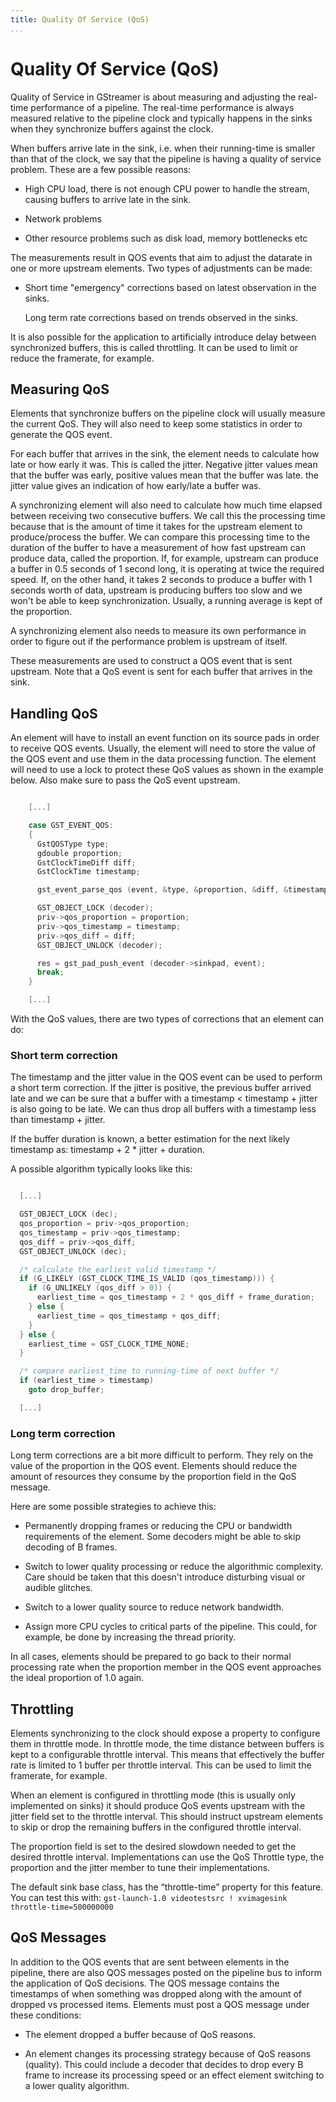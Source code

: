 ```yaml
---
title: Quality Of Service (QoS)
...
```


# Quality Of Service (QoS)

Quality of Service in GStreamer is about measuring and adjusting the
real-time performance of a pipeline. The real-time performance is always
measured relative to the pipeline clock and typically happens in the
sinks when they synchronize buffers against the clock.

When buffers arrive late in the sink, i.e. when their running-time is
smaller than that of the clock, we say that the pipeline is having a
quality of service problem. These are a few possible reasons:

  - High CPU load, there is not enough CPU power to handle the stream,
    causing buffers to arrive late in the sink.

  - Network problems

  - Other resource problems such as disk load, memory bottlenecks etc

The measurements result in QOS events that aim to adjust the datarate in
one or more upstream elements. Two types of adjustments can be made:

  - Short time "emergency" corrections based on latest observation in
    the sinks.

    Long term rate corrections based on trends observed in the sinks.

It is also possible for the application to artificially introduce delay
between synchronized buffers, this is called throttling. It can be used
to limit or reduce the framerate, for example.

## Measuring QoS

Elements that synchronize buffers on the pipeline clock will usually
measure the current QoS. They will also need to keep some statistics in
order to generate the QOS event.

For each buffer that arrives in the sink, the element needs to calculate
how late or how early it was. This is called the jitter. Negative jitter
values mean that the buffer was early, positive values mean that the
buffer was late. the jitter value gives an indication of how early/late
a buffer was.

A synchronizing element will also need to calculate how much time
elapsed between receiving two consecutive buffers. We call this the
processing time because that is the amount of time it takes for the
upstream element to produce/process the buffer. We can compare this
processing time to the duration of the buffer to have a measurement of
how fast upstream can produce data, called the proportion. If, for
example, upstream can produce a buffer in 0.5 seconds of 1 second long,
it is operating at twice the required speed. If, on the other hand, it
takes 2 seconds to produce a buffer with 1 seconds worth of data,
upstream is producing buffers too slow and we won't be able to keep
synchronization. Usually, a running average is kept of the proportion.

A synchronizing element also needs to measure its own performance in
order to figure out if the performance problem is upstream of itself.

These measurements are used to construct a QOS event that is sent
upstream. Note that a QoS event is sent for each buffer that arrives in
the sink.

## Handling QoS

An element will have to install an event function on its source pads in
order to receive QOS events. Usually, the element will need to store the
value of the QOS event and use them in the data processing function. The
element will need to use a lock to protect these QoS values as shown in
the example below. Also make sure to pass the QoS event upstream.

``` c

    [...]

    case GST_EVENT_QOS:
    {
      GstQOSType type;
      gdouble proportion;
      GstClockTimeDiff diff;
      GstClockTime timestamp;

      gst_event_parse_qos (event, &type, &proportion, &diff, &timestamp);

      GST_OBJECT_LOCK (decoder);
      priv->qos_proportion = proportion;
      priv->qos_timestamp = timestamp;
      priv->qos_diff = diff;
      GST_OBJECT_UNLOCK (decoder);

      res = gst_pad_push_event (decoder->sinkpad, event);
      break;
    }

    [...]


```

With the QoS values, there are two types of corrections that an element
can do:

### Short term correction

The timestamp and the jitter value in the QOS event can be used to
perform a short term correction. If the jitter is positive, the previous
buffer arrived late and we can be sure that a buffer with a timestamp \<
timestamp + jitter is also going to be late. We can thus drop all
buffers with a timestamp less than timestamp + jitter.

If the buffer duration is known, a better estimation for the next likely
timestamp as: timestamp + 2 \* jitter + duration.

A possible algorithm typically looks like this:

``` c

  [...]

  GST_OBJECT_LOCK (dec);
  qos_proportion = priv->qos_proportion;
  qos_timestamp = priv->qos_timestamp;
  qos_diff = priv->qos_diff;
  GST_OBJECT_UNLOCK (dec);

  /* calculate the earliest valid timestamp */
  if (G_LIKELY (GST_CLOCK_TIME_IS_VALID (qos_timestamp))) {
    if (G_UNLIKELY (qos_diff > 0)) {
      earliest_time = qos_timestamp + 2 * qos_diff + frame_duration;
    } else {
      earliest_time = qos_timestamp + qos_diff;
    }
  } else {
    earliest_time = GST_CLOCK_TIME_NONE;
  }

  /* compare earliest_time to running-time of next buffer */
  if (earliest_time > timestamp)
    goto drop_buffer;

  [...]


```

### Long term correction

Long term corrections are a bit more difficult to perform. They rely on
the value of the proportion in the QOS event. Elements should reduce the
amount of resources they consume by the proportion field in the QoS
message.

Here are some possible strategies to achieve this:

  - Permanently dropping frames or reducing the CPU or bandwidth
    requirements of the element. Some decoders might be able to skip
    decoding of B frames.

  - Switch to lower quality processing or reduce the algorithmic
    complexity. Care should be taken that this doesn't introduce
    disturbing visual or audible glitches.

  - Switch to a lower quality source to reduce network bandwidth.

  - Assign more CPU cycles to critical parts of the pipeline. This
    could, for example, be done by increasing the thread priority.

In all cases, elements should be prepared to go back to their normal
processing rate when the proportion member in the QOS event approaches
the ideal proportion of 1.0 again.

## Throttling

Elements synchronizing to the clock should expose a property to
configure them in throttle mode. In throttle mode, the time distance
between buffers is kept to a configurable throttle interval. This means
that effectively the buffer rate is limited to 1 buffer per throttle
interval. This can be used to limit the framerate, for example.

When an element is configured in throttling mode (this is usually only
implemented on sinks) it should produce QoS events upstream with the
jitter field set to the throttle interval. This should instruct upstream
elements to skip or drop the remaining buffers in the configured
throttle interval.

The proportion field is set to the desired slowdown needed to get the
desired throttle interval. Implementations can use the QoS Throttle
type, the proportion and the jitter member to tune their
implementations.

The default sink base class, has the “throttle-time” property for this
feature. You can test this with: `gst-launch-1.0 videotestsrc !
xvimagesink throttle-time=500000000`

## QoS Messages

In addition to the QOS events that are sent between elements in the
pipeline, there are also QOS messages posted on the pipeline bus to
inform the application of QoS decisions. The QOS message contains the
timestamps of when something was dropped along with the amount of
dropped vs processed items. Elements must post a QOS message under these
conditions:

  - The element dropped a buffer because of QoS reasons.

  - An element changes its processing strategy because of QoS reasons
    (quality). This could include a decoder that decides to drop every B
    frame to increase its processing speed or an effect element
    switching to a lower quality algorithm.

